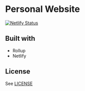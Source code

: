 # Personal Website
[![Netlify Status](https://api.netlify.com/api/v1/badges/7e71b034-9d6c-40d4-956a-4f38be3e7f3d/deploy-status)](https://app.netlify.com/sites/emilohman/deploys)

## Built with
- Rollup
- Netlify

## License
See [LICENSE](LICENSE)